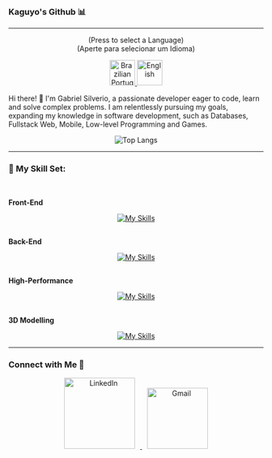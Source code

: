 ### Kaguyo's Github 📊

---

<p align="center">
  (Press to select a Language)
  <br>
  (Aperte para selecionar um Idioma)
<p/>
  
<p align="center">
  <a href="https://github.com/Kaguyo">
    <img src="https://upload.wikimedia.org/wikipedia/commons/0/05/Flag_of_Brazil.svg" alt="Brazilian Portuguese" width="50" height="50">
  </a>
  <a href="https://github.com/Kaguyo/Kaguyo/blob/main/README-english.md">
    <img src="https://www.svgrepo.com/show/248851/united-states.svg" alt="English" width="50" height="50">
  </a>
</p>

Hi there! 👋 I'm Gabriel Silverio, a passionate developer eager to code, learn and solve complex problems. I am relentlessly pursuing my goals, expanding my knowledge in software development, such as Databases, Fullstack Web, Mobile, Low-level Programming and Games.

<div align="center">
  
![Top Langs](https://github-readme-stats.vercel.app/api/top-langs/?username=Kaguyo&layout=compact&theme=radical&bg_color=30,1A1B27,191A23&title_color=8E24AA&border_color=8E24AA&langs_count=6&hide=html,css)

  
</div> 

--- 

### 🧬 My Skill Set:

<br>

**Front-End**

<div align="center">
  
  [![My Skills](https://skillicons.dev/icons?i=js,ts,html,css,react,angular)](https://skillicons.dev)

</div>

##

**Back-End**

<div align="center">
  
  [![My Skills](https://skillicons.dev/icons?i=dotnet,express,nodejs,cs,java,python,js,ts,docker,postgres,mysql,postman)](https://skillicons.dev)
  
</div>

##

**High-Performance**

<div align="center">
  
  [![My Skills](https://skillicons.dev/icons?i=c,cpp,cmake)](https://skillicons.dev)
  
</div>

##

**3D Modelling**

<div align="center">
  
  [![My Skills](https://skillicons.dev/icons?i=blender)](https://skillicons.dev)
  
</div>

---

### Connect with Me 🤝
<p align="center">
  <a href="https://www.linkedin.com/in/gabriel-silverio-8b35a4241/" target="_blank">
    <img src="https://www.logo.wine/a/logo/LinkedIn/LinkedIn-Logo.wine.svg" alt="LinkedIn" width="140" style="margin: 0 10px;">
  </a>
  <a href="mailto:dev.gabriel.silverio@gmail.com" target="_blank">
    <img src="https://www.logo.wine/a/logo/Gmail/Gmail-Logo.wine.svg" alt="Gmail" width="120" style="margin: 0 10px;">
  </a>
</p>
